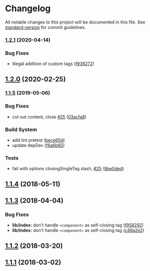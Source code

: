# Changelog

All notable changes to this project will be documented in this file. See [standard-version](https://github.com/conventional-changelog/standard-version) for commit guidelines.

### [1.2.1](https://github.com/posthtml/posthtml-render/compare/v1.2.0...v1.2.1) (2020-04-14)


### Bug Fixes

* illegal addition of custom tags ([f936272](https://github.com/posthtml/posthtml-render/commit/f936272081b8a57580d4bd556c486646fe907fad))

## [1.2.0](https://github.com/posthtml/posthtml-render/compare/v1.1.5...v1.2.0) (2020-02-25)

### [1.1.5](https://github.com/posthtml/posthtml-render/compare/v1.1.4...v1.1.5) (2019-05-06)


### Bug Fixes

* cut out content, close [#25](https://github.com/posthtml/posthtml-render/issues/25) ([03acfa8](https://github.com/posthtml/posthtml-render/commit/03acfa8))


### Build System

* add lint pretest ([bece65d](https://github.com/posthtml/posthtml-render/commit/bece65d))
* update depDev ([f6a6b85](https://github.com/posthtml/posthtml-render/commit/f6a6b85))


### Tests

* fail with options closingSingleTag slash, [#25](https://github.com/posthtml/posthtml-render/issues/25) ([8be0ded](https://github.com/posthtml/posthtml-render/commit/8be0ded))



<a name="1.1.4"></a>
## [1.1.4](https://github.com/posthtml/posthtml-render/compare/v1.1.3...v1.1.4) (2018-05-11)



<a name="1.1.3"></a>
## [1.1.3](https://github.com/posthtml/posthtml-render/compare/v1.1.2...v1.1.3) (2018-04-04)


### Bug Fixes

* **lib/index:** don't handle `<component>` as self-closing tag ([f958292](https://github.com/posthtml/posthtml-render/commit/f958292))
* **lib/index:** don't handle `<component>` as self-closing tag ([c48a2e2](https://github.com/posthtml/posthtml-render/commit/c48a2e2))



<a name="1.1.2"></a>
## [1.1.2](https://github.com/posthtml/posthtml-render/compare/v1.1.1...v1.1.2) (2018-03-20)



<a name="1.1.1"></a>
## [1.1.1](https://github.com/posthtml/posthtml-render/compare/v1.1.0...v1.1.1) (2018-03-02)
